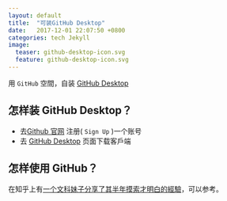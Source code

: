```yaml
---
layout: default
title:  "可装GitHub Desktop"
date:   2017-12-01 22:07:50 +0800
categories: tech Jekyll
image:
  teaser: github-desktop-icon.svg
  feature: github-desktop-icon.svg
---
```

用 `GitHub` 空間，自装 [GitHub Desktop][GitHub_Desktop] 

## 怎样装 GitHub Desktop？

- 去[Github 官网][Github官网] 注册( `Sign Up` )一个账号
- 去 [GitHub Desktop][GitHub_Desktop] 页面下载客戶端 

## 怎样使用 GitHub？

在知乎上有[一个文科妹子分享了其半年摸索才明白的經驗][文科妹子用GitHub]，可以参考。


[GitHub_Desktop]: https://desktop.github.com/
[Github官网]: https://github.com/
[文科妹子用GitHub]: https://www.zhihu.com/question/20070065 